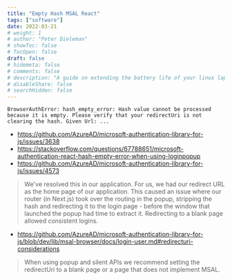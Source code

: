 ```yaml
---
title: "Empty Hash MSAL React"
tags: ["software"]
date: 2022-03-21
# weight: 1
# author: "Peter Dieleman"
# showToc: false
# TocOpen: false
draft: false
# hidemeta: false
# comments: false
# description: "A guide on extending the battery life of your linux laptop"
# disableShare: false
# searchHidden: false
---
```


`BrowserAuthError: hash_empty_error: Hash value cannot be processed because it is empty. Please verify that your redirectUri is not clearing the hash. Given Url: ...`

- <https://github.com/AzureAD/microsoft-authentication-library-for-js/issues/3638>
- <https://stackoverflow.com/questions/67788651/microsoft-authentication-react-hash-empty-error-when-using-loginpopup>
- <https://github.com/AzureAD/microsoft-authentication-library-for-js/issues/4573>

> We've resolved this in our application. For us, we had our redirect URL as the home page of our application. This caused an issue where our router (in Next.js) took over the routing in the popup, stripping the hash and redirecting it to the login page - before the window that launched the popup had time to extract it. Redirecting to a blank page allowed consistent logins.

- <https://github.com/AzureAD/microsoft-authentication-library-for-js/blob/dev/lib/msal-browser/docs/login-user.md#redirecturi-considerations>

> When using popup and silent APIs we recommend setting the redirectUri to a blank page or a page that does not implement MSAL. 